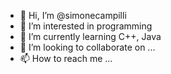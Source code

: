 - 👋 Hi, I’m @simonecampilli
- 👀 I’m interested in programming
- 🌱 I’m currently learning C++, Java
- 💞️ I’m looking to collaborate on ...
- 📫 How to reach me ...

<!---
simonecampilli/simonecampilli is a ✨ special ✨ repository because its `README.md` (this file) appears on your GitHub profile.
You can click the Preview link to take a look at your changes.
--->
